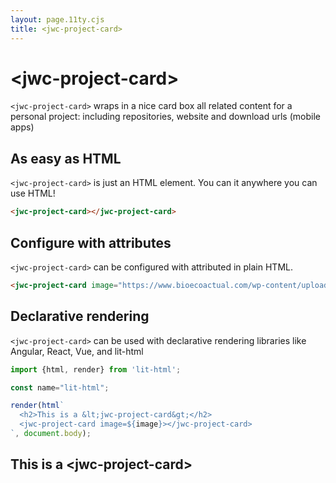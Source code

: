 ```yaml
---
layout: page.11ty.cjs
title: <jwc-project-card>
---
```


# &lt;jwc-project-card>

`<jwc-project-card>` wraps in a nice card box all related content for a personal project: including repositories, website and download urls (mobile apps)

## As easy as HTML

<section class="columns">
  <div>

`<jwc-project-card>` is just an HTML element. You can it anywhere you can use HTML!

```html
<jwc-project-card></jwc-project-card>
```

  </div>
  <div>

<jwc-project-card></jwc-project-card>

  </div>
</section>

## Configure with attributes

<section class="columns">
  <div>

`<jwc-project-card>` can be configured with attributed in plain HTML.

```html
<jwc-project-card image="https://www.bioecoactual.com/wp-content/uploads/2016/09/gandhi.jpg"></jwc-project-card>
```

  </div>
  <div>

<jwc-project-card name="https://www.bioecoactual.com/wp-content/uploads/2016/09/gandhi.jpg"></jwc-project-card>

  </div>
</section>

## Declarative rendering

<section class="columns">
  <div>

`<jwc-project-card>` can be used with declarative rendering libraries like Angular, React, Vue, and lit-html

```js
import {html, render} from 'lit-html';

const name="lit-html";

render(html`
  <h2>This is a &lt;jwc-project-card&gt;</h2>
  <jwc-project-card image=${image}></jwc-project-card>
`, document.body);
```

  </div>
  <div>

<h2>This is a &lt;jwc-project-card&gt;</h2>
<jwc-project-card name="lit-html"></jwc-project-card>

  </div>
</section>
